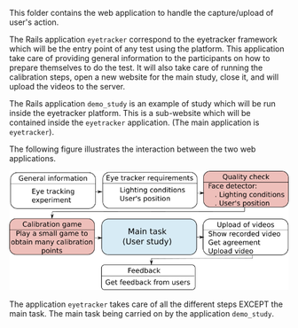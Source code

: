 This folder contains the web application to handle the capture/upload of user's action.

The Rails application `eyetracker` correspond to the eyetracker framework which will be the entry point of any test using the platform. This application take care of providing general information to the participants on how to prepare themselves to do the test. It will also take care of running the calibration steps, open a new website for the main study, close it, and will upload the videos to the server. 

The Rails application `demo_study` is an example of study which will be run inside the eyetracker platform. This is a sub-website which will be contained inside the `eyetracker` application. (The main application is `eyetracker`).
 
The following figure illustrates the interaction between the two web applications.

![alt tag](./framework.png)

The application `eyetracker` takes care of all the different steps EXCEPT the main task. The main task being carried on by the application `demo_study`. 

